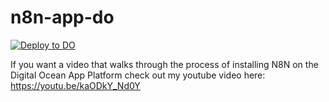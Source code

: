 # n8n-app-do

[![Deploy to DO](https://www.deploytodo.com/do-btn-blue.svg)](https://funnelpress.com/go/oneclickn8n/)

If you want a video that walks through the process of installing N8N on the Digital Ocean App Platform check out my youtube video here:
https://youtu.be/kaODkY_Nd0Y
